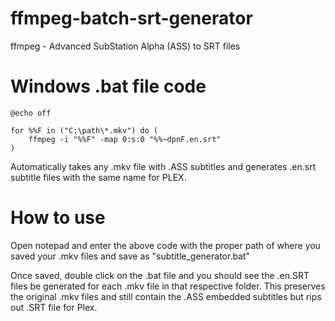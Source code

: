 # ffmpeg-batch-srt-generator
ffmpeg - Advanced SubStation Alpha (ASS) to SRT files

# Windows .bat file code

```
@echo off

for %%F in ("C:\path\*.mkv") do (
    ffmpeg -i "%%F" -map 0:s:0 "%%~dpnF.en.srt"
)

```

Automatically takes any .mkv file with .ASS subtitles and generates .en.srt subtitle files with the same name for PLEX.

# How to use

Open notepad and enter the above code with the proper path of where you saved your .mkv files and save as "subtitle_generator.bat"

Once saved, double click on the .bat file and you should see the .en.SRT files be generated for each .mkv file in that respective folder.
This preserves the original .mkv files and still contain the .ASS embedded subtitles but rips out .SRT file for Plex.
